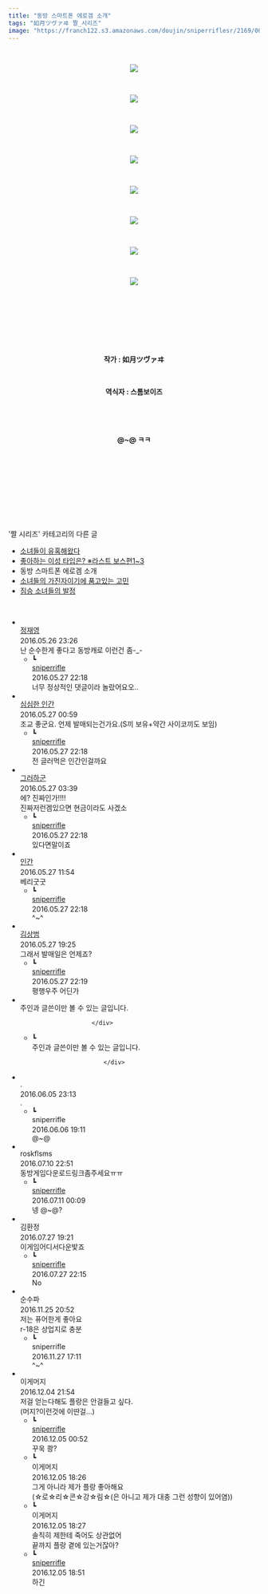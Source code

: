 ```yaml
---
title: "동방 스마트폰 에로겜 소개"
tags: "如月ツヴァヰ 짤_시리즈"
image: "https://franch122.s3.amazonaws.com/doujin/sniperriflesr/2169/001.jpg"
---
```

<div class="article">
<p style="TEXT-ALIGN: center"><br/></p>
<p style="text-align: center;"><img src="{{ site.imgserver4 }}/sniperriflesr/2169/001.jpg"/></p>
<p style="TEXT-ALIGN: center"><br/></p>
<p style="text-align: center;"><img src="{{ site.imgserver4 }}/sniperriflesr/2169/002.jpg"/></p>
<p style="TEXT-ALIGN: center"><br/></p>
<p style="text-align: center;"><img src="{{ site.imgserver4 }}/sniperriflesr/2169/003.jpg"/></p>
<p style="TEXT-ALIGN: center"><br/></p>
<p style="text-align: center;"><img src="{{ site.imgserver4 }}/sniperriflesr/2169/004.jpg"/></p>
<p style="TEXT-ALIGN: center"><br/></p>
<p style="text-align: center;"><img src="{{ site.imgserver4 }}/sniperriflesr/2169/005.jpg"/></p>
<p style="TEXT-ALIGN: center"><br/></p>
<p style="text-align: center;"><img src="{{ site.imgserver4 }}/sniperriflesr/2169/006.jpg"/></p>
<p style="TEXT-ALIGN: center"><br/></p>
<p style="text-align: center;"><img src="{{ site.imgserver4 }}/sniperriflesr/2169/007.jpg"/></p>
<p style="TEXT-ALIGN: center"><br/></p>
<p style="text-align: center;"><img src="{{ site.imgserver4 }}/sniperriflesr/2169/008.jpg"/></p>
<p style="TEXT-ALIGN: center"><br/></p>
<p style="TEXT-ALIGN: center"><br/></p>
<p style="text-align: center;"><br/></p>
<p style="text-align: center;"><br/></p>
<p style="text-align: center;"><b>작가 : 如月ツヴァヰ</b></p>
<p style="text-align: center;"><b><br/></b></p>
<p style="text-align: center;"><b>역식자 : 스톰보이즈</b></p>
<p style="text-align: center;"><b><br/></b></p>
<p style="text-align: center;"><b><br/></b></p>
<p style="text-align: center;"><b>@~@ ㅋㅋ</b></p>
<p style="text-align: center;"><br/></p>
<p style="text-align: center;"><br/></p>
<p style="TEXT-ALIGN: center"><br/></p>
<p style="TEXT-ALIGN: center"><br/></p>
</div><br/>
<div class="another">
<p>'짤 시리즈' 카테고리의 다른 글</p>
<ul>
<li><a href="/sniperriflesr_2208">소녀들이 유혹해왔다</a></li>
<li><a href="/sniperriflesr_2191">좋아하는 이성 타입은? ※라스트 보스편1~3</a></li>
<li>동방 스마트폰 에로겜 소개</li>
<li><a href="/sniperriflesr_2140">소녀들의 가진자이기에 품고있는 고민</a></li>
<li><a href="/sniperriflesr_1817">짐승 소녀들의 발정</a></li>
</ul>
</div><br/>
<div class="comment" id="commentListBlock_2169" style="display:block"><ul><li class="firstCmt"><div class="opinionListMenu">
<div class="icon"><img alt="" class="myicon" src="http://i1.daumcdn.net/pimg/blog/p_img/mycon/basic_2.gif"/></div>
<div class="fl">
<a class="bold" href="http://blog.daum.net/uss03589" target="_blank">정재영 </a>
<div style="width: 1px; height: 1px; overflow: hidden; visibility: hidden; border:1px solid red">
<span id="uname7681" style="display:none;">정재영</span>
<span id="pwd7681" style="display:none;"></span>
<span id="emailblog7681" name="http://blog.daum.net/uss03589" style="display:none;"></span>
<span id="open7681" style="display:none">Y</span>
</div>
</div>
<div class="sDateTime">2016.05.26 23:26</div>
</div>
<div class="cont" id="Text7681">난 순수한게 좋다고 동방캐로 이런건 좀-_-</div>
<div class="contReArea" id="inWrite7681" style="display:none;"></div>
<ul><li class="secondCmt"><div class="opinionListMenuRe" id="parent_7681">
<div class="reIcon">┗</div>
<div class="icon"><img alt="" class="myicon" src="http://cfile217.uf.daum.net/M21x21/23254B425446251B1045FF"/></div>
<div class="fl">
<a class="bold" href="http://blog.daum.net/sniperriflesr" target="_blank">sniperrifle </a>
<div style="width: 1px; height: 1px; overflow: hidden; visibility: hidden; border:1px solid red">
<span id="uname7691" style="display:none;">sniperrifle</span>
<span id="pwd7691" style="display:none;"></span>
<span id="emailblog7691" name="http://blog.daum.net/sniperriflesr" style="display:none;"></span>
<span id="open7691" style="display:none">Y</span>
</div>
</div>
<div class="sDateTime">2016.05.27 22:18</div>
</div>
<div class="contRe" id="Text7691">너무 정상적인 댓글이라 놀랐어요오..</div>
<div class="contReReArea" id="inWrite7691" style="display:none;"></div>
<div class="cCont_line"></div>
</li></ul></li><li class="firstCmt"><div class="opinionListMenu">
<div class="icon"><img alt="" class="myicon" src="http://cfs1.blog.daum.net/upload_control/download.blog?fhandle=MDVqb3VAZnMxLmJsb2cuZGF1bS5uZXQ6L01ZQ09OLzAvNDEuanBnLnRodW1i&amp;filename=41.jpg"/></div>
<div class="fl">
<a class="bold" href="http://blog.daum.net/wnsduq1qjs" target="_blank">심심한 인간 </a>
<div style="width: 1px; height: 1px; overflow: hidden; visibility: hidden; border:1px solid red">
<span id="uname7682" style="display:none;">심심한 인간</span>
<span id="pwd7682" style="display:none;"></span>
<span id="emailblog7682" name="http://blog.daum.net/wnsduq1qjs" style="display:none;"></span>
<span id="open7682" style="display:none">Y</span>
</div>
</div>
<div class="sDateTime">2016.05.27 00:59</div>
</div>
<div class="cont" id="Text7682">조교 좋군요. 언제 발매되는건가요.(S끼 보유+약간 사이코끼도 보임)</div>
<div class="contReArea" id="inWrite7682" style="display:none;"></div>
<ul><li class="secondCmt"><div class="opinionListMenuRe" id="parent_7682">
<div class="reIcon">┗</div>
<div class="icon"><img alt="" class="myicon" src="http://cfile217.uf.daum.net/M21x21/23254B425446251B1045FF"/></div>
<div class="fl">
<a class="bold" href="http://blog.daum.net/sniperriflesr" target="_blank">sniperrifle </a>
<div style="width: 1px; height: 1px; overflow: hidden; visibility: hidden; border:1px solid red">
<span id="uname7692" style="display:none;">sniperrifle</span>
<span id="pwd7692" style="display:none;"></span>
<span id="emailblog7692" name="http://blog.daum.net/sniperriflesr" style="display:none;"></span>
<span id="open7692" style="display:none">Y</span>
</div>
</div>
<div class="sDateTime">2016.05.27 22:18</div>
</div>
<div class="contRe" id="Text7692">전 글러먹은 인간인걸까요</div>
<div class="contReReArea" id="inWrite7692" style="display:none;"></div>
<div class="cCont_line"></div>
</li></ul></li><li class="firstCmt"><div class="opinionListMenu">
<div class="icon"><img alt="" class="myicon" src="http://i1.daumcdn.net/pimg/blog/p_img/mycon/basic_2.gif"/></div>
<div class="fl">
<a class="bold" href="http://blog.daum.net/ghcjf1001" target="_blank">그러하군 </a>
<div style="width: 1px; height: 1px; overflow: hidden; visibility: hidden; border:1px solid red">
<span id="uname7684" style="display:none;">그러하군</span>
<span id="pwd7684" style="display:none;"></span>
<span id="emailblog7684" name="http://blog.daum.net/ghcjf1001" style="display:none;"></span>
<span id="open7684" style="display:none">Y</span>
</div>
</div>
<div class="sDateTime">2016.05.27 03:39</div>
</div>
<div class="cont" id="Text7684">에? 진짜인가!!!!<br/>
진짜저런겜있으면 현금이라도 사겠소</div>
<div class="contReArea" id="inWrite7684" style="display:none;"></div>
<ul><li class="secondCmt"><div class="opinionListMenuRe" id="parent_7684">
<div class="reIcon">┗</div>
<div class="icon"><img alt="" class="myicon" src="http://cfile217.uf.daum.net/M21x21/23254B425446251B1045FF"/></div>
<div class="fl">
<a class="bold" href="http://blog.daum.net/sniperriflesr" target="_blank">sniperrifle </a>
<div style="width: 1px; height: 1px; overflow: hidden; visibility: hidden; border:1px solid red">
<span id="uname7693" style="display:none;">sniperrifle</span>
<span id="pwd7693" style="display:none;"></span>
<span id="emailblog7693" name="http://blog.daum.net/sniperriflesr" style="display:none;"></span>
<span id="open7693" style="display:none">Y</span>
</div>
</div>
<div class="sDateTime">2016.05.27 22:18</div>
</div>
<div class="contRe" id="Text7693">있다면말이죠</div>
<div class="contReReArea" id="inWrite7693" style="display:none;"></div>
<div class="cCont_line"></div>
</li></ul></li><li class="firstCmt"><div class="opinionListMenu">
<div class="icon"><img alt="" class="myicon" src="http://i1.daumcdn.net/pimg/blog/p_img/mycon/basic_2.gif"/></div>
<div class="fl">
<a class="bold" href="http://blog.daum.net/skyclosed" target="_blank">인간 </a>
<div style="width: 1px; height: 1px; overflow: hidden; visibility: hidden; border:1px solid red">
<span id="uname7685" style="display:none;">인간</span>
<span id="pwd7685" style="display:none;"></span>
<span id="emailblog7685" name="http://blog.daum.net/skyclosed" style="display:none;"></span>
<span id="open7685" style="display:none">Y</span>
</div>
</div>
<div class="sDateTime">2016.05.27 11:54</div>
</div>
<div class="cont" id="Text7685">베리굿굿</div>
<div class="contReArea" id="inWrite7685" style="display:none;"></div>
<ul><li class="secondCmt"><div class="opinionListMenuRe" id="parent_7685">
<div class="reIcon">┗</div>
<div class="icon"><img alt="" class="myicon" src="http://cfile217.uf.daum.net/M21x21/23254B425446251B1045FF"/></div>
<div class="fl">
<a class="bold" href="http://blog.daum.net/sniperriflesr" target="_blank">sniperrifle </a>
<div style="width: 1px; height: 1px; overflow: hidden; visibility: hidden; border:1px solid red">
<span id="uname7694" style="display:none;">sniperrifle</span>
<span id="pwd7694" style="display:none;"></span>
<span id="emailblog7694" name="http://blog.daum.net/sniperriflesr" style="display:none;"></span>
<span id="open7694" style="display:none">Y</span>
</div>
</div>
<div class="sDateTime">2016.05.27 22:18</div>
</div>
<div class="contRe" id="Text7694">^~^</div>
<div class="contReReArea" id="inWrite7694" style="display:none;"></div>
<div class="cCont_line"></div>
</li></ul></li><li class="firstCmt"><div class="opinionListMenu">
<div class="icon"><img alt="" class="myicon" src="http://i1.daumcdn.net/pimg/blog/p_img/mycon/basic_2.gif"/></div>
<div class="fl">
<a class="bold" href="http://blog.daum.net/redkinder" target="_blank">김상범 </a>
<div style="width: 1px; height: 1px; overflow: hidden; visibility: hidden; border:1px solid red">
<span id="uname7687" style="display:none;">김상범</span>
<span id="pwd7687" style="display:none;"></span>
<span id="emailblog7687" name="http://blog.daum.net/redkinder" style="display:none;"></span>
<span id="open7687" style="display:none">Y</span>
</div>
</div>
<div class="sDateTime">2016.05.27 19:25</div>
</div>
<div class="cont" id="Text7687">그래서 발매일은 언제죠?</div>
<div class="contReArea" id="inWrite7687" style="display:none;"></div>
<ul><li class="secondCmt"><div class="opinionListMenuRe" id="parent_7687">
<div class="reIcon">┗</div>
<div class="icon"><img alt="" class="myicon" src="http://cfile217.uf.daum.net/M21x21/23254B425446251B1045FF"/></div>
<div class="fl">
<a class="bold" href="http://blog.daum.net/sniperriflesr" target="_blank">sniperrifle </a>
<div style="width: 1px; height: 1px; overflow: hidden; visibility: hidden; border:1px solid red">
<span id="uname7695" style="display:none;">sniperrifle</span>
<span id="pwd7695" style="display:none;"></span>
<span id="emailblog7695" name="http://blog.daum.net/sniperriflesr" style="display:none;"></span>
<span id="open7695" style="display:none">Y</span>
</div>
</div>
<div class="sDateTime">2016.05.27 22:19</div>
</div>
<div class="contRe" id="Text7695">평행우주 어딘가</div>
<div class="contReReArea" id="inWrite7695" style="display:none;"></div>
<div class="cCont_line"></div>
</li></ul></li><li class="firstCmt"><div class="opinionListMenu">
<div class="icon"><img alt="" class="myicon" src="http://i1.daumcdn.net/pimg/blog4/skin/common/ic_secret.gif"/></div>
<div class="fl">
		     				주인과 글쓴이만 볼 수 있는 글입니다.
								
		    			
						</div>
</div>
<div class="contReArea" id="inWrite7688" style="display:none;"></div>
<ul><li class="secondCmt"><div class="opinionListMenuRe" id="parent_7688">
<div class="reIcon">┗</div>
<div class="icon"><img alt="" class="myicon" src="http://i1.daumcdn.net/pimg/blog4/skin/common/ic_secret.gif"/></div>
<div class="fl">
		     				주인과 글쓴이만 볼 수 있는 글입니다.
								
		    			
						</div>
</div>
<div class="contReReArea" id="inWrite7696" style="display:none;"></div>
<div class="cCont_line"></div>
</li></ul></li><li class="firstCmt"><div class="opinionListMenu">
<div class="icon"><img alt="" class="myicon" src="http://i1.daumcdn.net/pimg/blog/p_img/mycon/basic_2.gif"/></div>
<div class="fl">
<span class="bold">.</span>
<div style="width: 1px; height: 1px; overflow: hidden; visibility: hidden; border:1px solid red">
<span id="uname7750" style="display:none;">.</span>
<span id="pwd7750" style="display:none;"></span>
<span id="emailblog7750" name="" style="display:none;"></span>
<span id="open7750" style="display:none">Y</span>
</div>
</div>
<div class="sDateTime">2016.06.05 23:13</div>
</div>
<div class="cont" id="Text7750">.</div>
<div class="contReArea" id="inWrite7750" style="display:none;"></div>
<ul><li class="secondCmt"><div class="opinionListMenuRe" id="parent_7750">
<div class="reIcon">┗</div>
<div class="icon"><img alt="" class="myicon" src="http://cfile217.uf.daum.net/M21x21/23254B425446251B1045FF"/></div>
<div class="fl">
<span class="bold">sniperrifle</span>
<div style="width: 1px; height: 1px; overflow: hidden; visibility: hidden; border:1px solid red">
<span id="uname7754" style="display:none;">sniperrifle</span>
<span id="pwd7754" style="display:none;"></span>
<span id="emailblog7754" name="" style="display:none;"></span>
<span id="open7754" style="display:none">Y</span>
</div>
</div>
<div class="sDateTime">2016.06.06 19:11</div>
</div>
<div class="contRe" id="Text7754">@~@</div>
<div class="contReReArea" id="inWrite7754" style="display:none;"></div>
<div class="cCont_line"></div>
</li></ul></li><li class="firstCmt"><div class="opinionListMenu">
<div class="icon"><img alt="" class="myicon" src="http://i1.daumcdn.net/pimg/blog/p_img/mycon/basic_2.gif"/></div>
<div class="fl">
<span class="bold">roskflsms</span>
<div style="width: 1px; height: 1px; overflow: hidden; visibility: hidden; border:1px solid red">
<span id="uname8234" style="display:none;">roskflsms</span>
<span id="pwd8234" style="display:none;"></span>
<span id="emailblog8234" name="" style="display:none;"></span>
<span id="open8234" style="display:none">Y</span>
</div>
</div>
<div class="sDateTime">2016.07.10 22:51</div>
</div>
<div class="cont" id="Text8234">동방게임다운로드링크좀주세요ㅠㅠ</div>
<div class="contReArea" id="inWrite8234" style="display:none;"></div>
<ul><li class="secondCmt"><div class="opinionListMenuRe" id="parent_8234">
<div class="reIcon">┗</div>
<div class="icon"><img alt="" class="myicon" src="http://cfile217.uf.daum.net/M21x21/23254B425446251B1045FF"/></div>
<div class="fl">
<a class="bold" href="http://blog.daum.net/sniperriflesr" target="_blank">sniperrifle </a>
<div style="width: 1px; height: 1px; overflow: hidden; visibility: hidden; border:1px solid red">
<span id="uname8241" style="display:none;">sniperrifle</span>
<span id="pwd8241" style="display:none;"></span>
<span id="emailblog8241" name="http://blog.daum.net/sniperriflesr" style="display:none;"></span>
<span id="open8241" style="display:none">Y</span>
</div>
</div>
<div class="sDateTime">2016.07.11 00:09</div>
</div>
<div class="contRe" id="Text8241">넹 @~@?</div>
<div class="contReReArea" id="inWrite8241" style="display:none;"></div>
<div class="cCont_line"></div>
</li></ul></li><li class="firstCmt"><div class="opinionListMenu">
<div class="icon"><img alt="" class="myicon" src="http://i1.daumcdn.net/pimg/blog/p_img/mycon/basic_2.gif"/></div>
<div class="fl">
<span class="bold">김환정</span>
<div style="width: 1px; height: 1px; overflow: hidden; visibility: hidden; border:1px solid red">
<span id="uname8459" style="display:none;">김환정</span>
<span id="pwd8459" style="display:none;"></span>
<span id="emailblog8459" name="roskflsms458@hanmail.net" style="display:none;"></span>
<span id="open8459" style="display:none">Y</span>
</div>
</div>
<div class="sDateTime">2016.07.27 19:21</div>
</div>
<div class="cont" id="Text8459">이게임어디서다운밫죠</div>
<div class="contReArea" id="inWrite8459" style="display:none;"></div>
<ul><li class="secondCmt"><div class="opinionListMenuRe" id="parent_8459">
<div class="reIcon">┗</div>
<div class="icon"><img alt="" class="myicon" src="http://cfile217.uf.daum.net/M21x21/23254B425446251B1045FF"/></div>
<div class="fl">
<a class="bold" href="http://blog.daum.net/sniperriflesr" target="_blank">sniperrifle </a>
<div style="width: 1px; height: 1px; overflow: hidden; visibility: hidden; border:1px solid red">
<span id="uname8462" style="display:none;">sniperrifle</span>
<span id="pwd8462" style="display:none;"></span>
<span id="emailblog8462" name="http://blog.daum.net/sniperriflesr" style="display:none;"></span>
<span id="open8462" style="display:none">Y</span>
</div>
</div>
<div class="sDateTime">2016.07.27 22:15</div>
</div>
<div class="contRe" id="Text8462">No</div>
<div class="contReReArea" id="inWrite8462" style="display:none;"></div>
<div class="cCont_line"></div>
</li></ul></li><li class="firstCmt"><div class="opinionListMenu">
<div class="icon"><img alt="" class="myicon" src="http://i1.daumcdn.net/pimg/blog/p_img/mycon/basic_2.gif"/></div>
<div class="fl">
<span class="bold">순수파</span>
<div style="width: 1px; height: 1px; overflow: hidden; visibility: hidden; border:1px solid red">
<span id="uname9263" style="display:none;">순수파</span>
<span id="pwd9263" style="display:none;"></span>
<span id="emailblog9263" name="" style="display:none;"></span>
<span id="open9263" style="display:none">Y</span>
</div>
</div>
<div class="sDateTime">2016.11.25 20:52</div>
</div>
<div class="cont" id="Text9263">저는 퓨어한게 좋아요<br/>
r-18은 상업지로 충분</div>
<div class="contReArea" id="inWrite9263" style="display:none;"></div>
<ul><li class="secondCmt"><div class="opinionListMenuRe" id="parent_9263">
<div class="reIcon">┗</div>
<div class="icon"><img alt="" class="myicon" src="http://cfile217.uf.daum.net/M21x21/23254B425446251B1045FF"/></div>
<div class="fl">
<span class="bold">sniperrifle</span>
<div style="width: 1px; height: 1px; overflow: hidden; visibility: hidden; border:1px solid red">
<span id="uname9268" style="display:none;">sniperrifle</span>
<span id="pwd9268" style="display:none;"></span>
<span id="emailblog9268" name="" style="display:none;"></span>
<span id="open9268" style="display:none">Y</span>
</div>
</div>
<div class="sDateTime">2016.11.27 17:11</div>
</div>
<div class="contRe" id="Text9268">^~^</div>
<div class="contReReArea" id="inWrite9268" style="display:none;"></div>
<div class="cCont_line"></div>
</li></ul></li><li class="firstCmt"><div class="opinionListMenu">
<div class="icon"><img alt="" class="myicon" src="http://i1.daumcdn.net/pimg/blog/p_img/mycon/basic_2.gif"/></div>
<div class="fl">
<span class="bold">이게머지</span>
<div style="width: 1px; height: 1px; overflow: hidden; visibility: hidden; border:1px solid red">
<span id="uname9469" style="display:none;">이게머지</span>
<span id="pwd9469" style="display:none;"></span>
<span id="emailblog9469" name="" style="display:none;"></span>
<span id="open9469" style="display:none">Y</span>
</div>
</div>
<div class="sDateTime">2016.12.04 21:54</div>
</div>
<div class="cont" id="Text9469">저걸 얻는다해도 플랑은 안걸들고 싶다.<br/>(머지?이런것에 이딴걸...)</div>
<div class="contReArea" id="inWrite9469" style="display:none;"></div>
<ul><li class="secondCmt"><div class="opinionListMenuRe" id="parent_9469">
<div class="reIcon">┗</div>
<div class="icon"><img alt="" class="myicon" src="http://cfile217.uf.daum.net/M21x21/23254B425446251B1045FF"/></div>
<div class="fl">
<a class="bold" href="http://blog.daum.net/sniperriflesr" target="_blank">sniperrifle </a>
<div style="width: 1px; height: 1px; overflow: hidden; visibility: hidden; border:1px solid red">
<span id="uname9478" style="display:none;">sniperrifle</span>
<span id="pwd9478" style="display:none;"></span>
<span id="emailblog9478" name="http://blog.daum.net/sniperriflesr" style="display:none;"></span>
<span id="open9478" style="display:none">Y</span>
</div>
</div>
<div class="sDateTime">2016.12.05 00:52</div>
</div>
<div class="contRe" id="Text9478">꾸욱 쾅?</div>
<div class="contReReArea" id="inWrite9478" style="display:none;"></div>
</li><li class="secondCmt"><div class="opinionListMenuRe" id="parent_9469">
<div class="reIcon">┗</div>
<div class="icon"><img alt="" class="myicon" src="http://i1.daumcdn.net/pimg/blog/p_img/mycon/basic_2.gif"/></div>
<div class="fl">
<span class="bold">이게머지</span>
<div style="width: 1px; height: 1px; overflow: hidden; visibility: hidden; border:1px solid red">
<span id="uname9501" style="display:none;">이게머지</span>
<span id="pwd9501" style="display:none;"></span>
<span id="emailblog9501" name="" style="display:none;"></span>
<span id="open9501" style="display:none">Y</span>
</div>
</div>
<div class="sDateTime">2016.12.05 18:26</div>
</div>
<div class="contRe" id="Text9501">그게 아니라 제가 플랑 좋아해요<br/>(☆로☆리☆콘☆강☆림☆(은 아니고 제가 대충 그런 성향이 있어염))</div>
<div class="contReReArea" id="inWrite9501" style="display:none;"></div>
</li><li class="secondCmt"><div class="opinionListMenuRe" id="parent_9469">
<div class="reIcon">┗</div>
<div class="icon"><img alt="" class="myicon" src="http://i1.daumcdn.net/pimg/blog/p_img/mycon/basic_2.gif"/></div>
<div class="fl">
<span class="bold">이게머지</span>
<div style="width: 1px; height: 1px; overflow: hidden; visibility: hidden; border:1px solid red">
<span id="uname9502" style="display:none;">이게머지</span>
<span id="pwd9502" style="display:none;"></span>
<span id="emailblog9502" name="" style="display:none;"></span>
<span id="open9502" style="display:none">Y</span>
</div>
</div>
<div class="sDateTime">2016.12.05 18:27</div>
</div>
<div class="contRe" id="Text9502">솔직히 제한테 죽어도 상관없어<br/>끝까지 플랑 곁에 있는거잖아?</div>
<div class="contReReArea" id="inWrite9502" style="display:none;"></div>
</li><li class="secondCmt"><div class="opinionListMenuRe" id="parent_9469">
<div class="reIcon">┗</div>
<div class="icon"><img alt="" class="myicon" src="http://cfile217.uf.daum.net/M21x21/23254B425446251B1045FF"/></div>
<div class="fl">
<a class="bold" href="http://blog.daum.net/sniperriflesr" target="_blank">sniperrifle </a>
<div style="width: 1px; height: 1px; overflow: hidden; visibility: hidden; border:1px solid red">
<span id="uname9515" style="display:none;">sniperrifle</span>
<span id="pwd9515" style="display:none;"></span>
<span id="emailblog9515" name="http://blog.daum.net/sniperriflesr" style="display:none;"></span>
<span id="open9515" style="display:none">Y</span>
</div>
</div>
<div class="sDateTime">2016.12.05 18:51</div>
</div>
<div class="contRe" id="Text9515">하긴</div>
<div class="contReReArea" id="inWrite9515" style="display:none;"></div>
</li></ul></li></ul>
</div><br/>
<br/>
<p id="refer"></p>
<br/>
